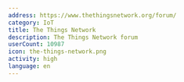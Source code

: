 ```yaml
---
address: https://www.thethingsnetwork.org/forum/
category: IoT
title: The Things Network
description: The Things Network forum
userCount: 10987
icon: the-things-network.png
activity: high
language: en
---
```

